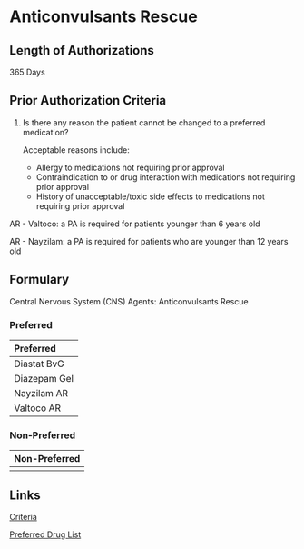 # Anticonvulsants Rescue

## Length of Authorizations

365 Days

## Prior Authorization Criteria

1.  Is there any reason the patient cannot be changed to a preferred medication?

    Acceptable reasons include:

    -   Allergy to medications not requiring prior approval
    -   Contraindication to or drug interaction with medications not requiring prior approval
    -   History of unacceptable/toxic side effects to medications not requiring prior approval

AR - Valtoco: a PA is required for patients younger than 6 years old

AR - Nayzilam: a PA is required for patients who are younger than 12 years old

## Formulary

Central Nervous System (CNS) Agents: Anticonvulsants Rescue

### Preferred

| Preferred    |
| :----------- |
| Diastat BvG  |
| Diazepam Gel |
| Nayzilam AR  |
| Valtoco AR   |

### Non-Preferred

| Non-Preferred |
| :------------ |
|               |


## Links

[Criteria](https://pharmacy.medicaid.ohio.gov/sites/default/files/20221001_UPDL_Criteria_APPROVED.pdf#page=29)

[Preferred Drug List](https://pharmacy.medicaid.ohio.gov/sites/default/files/20221001_UPDL_APPROVED_.pdf#page=14)
